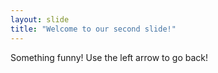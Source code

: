 ```yaml
---
layout: slide
title: "Welcome to our second slide!"
---
```

Something funny!
Use the left arrow to go back!
